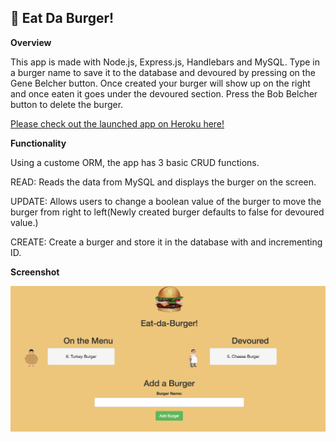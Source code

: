 🍔 Eat Da Burger!
------------------

**Overview**


This app is made with Node.js, Express.js, Handlebars and MySQL. Type in a burger name to save it to the database and devoured by pressing on the Gene Belcher button. Once created your burger will show up on the right and once eaten it goes under the devoured section. Press the Bob Belcher button to delete the burger.

[Please check out the launched app on Heroku here!](https://murmuring-meadow-20459.herokuapp.com/) 

**Functionality**

Using a custome ORM, the app has 3 basic CRUD functions.

READ: Reads the data from MySQL and displays the burger on the screen.

UPDATE: Allows users to change a boolean value of the burger to move the burger from right to left(Newly created burger defaults to false for devoured value.)

CREATE: Create a burger and store it in the database with and incrementing ID.

**Screenshot**

![alt text](https://raw.githubusercontent.com/psingh24/burgers/master/public/assets/img/screenshot.png "Screenshot")


